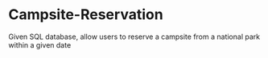 # Campsite-Reservation
Given SQL database, allow users to reserve a campsite from a national park within a given date

